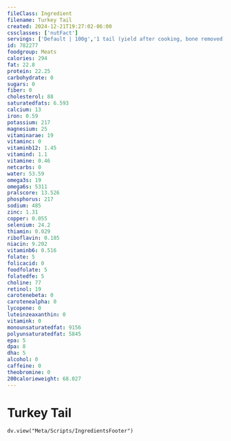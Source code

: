 ```yaml
---
fileClass: Ingredient
filename: Turkey Tail
created: 2024-12-21T19:27:02-06:00
cssclasses: ['nutFact']
servings: ['Default | 100g','1 tail (yield after cooking, bone removed) | 60']
id: 782277
foodgroup: Meats
calories: 294
fat: 22.8
protein: 22.25
carbohydrate: 0
sugars: 0
fiber: 0
cholesterol: 88
saturatedfats: 6.593
calcium: 13
iron: 0.59
potassium: 217
magnesium: 25
vitaminarae: 19
vitaminc: 0
vitaminb12: 1.45
vitamind: 1.1
vitamine: 0.46
netcarbs: 0
water: 53.59
omega3s: 19
omega6s: 5311
pralscore: 13.526
phosphorus: 217
sodium: 485
zinc: 1.31
copper: 0.055
selenium: 24.2
thiamin: 0.029
riboflavin: 0.185
niacin: 9.202
vitaminb6: 0.516
folate: 5
folicacid: 0
foodfolate: 5
folatedfe: 5
choline: 77
retinol: 19
carotenebeta: 0
carotenealpha: 0
lycopene: 0
luteinzeaxanthin: 0
vitamink: 0
monounsaturatedfat: 9156
polyunsaturatedfat: 5845
epa: 5
dpa: 8
dha: 5
alcohol: 0
caffeine: 0
theobromine: 0
200calorieweight: 68.027
---
```


# Turkey Tail

```dataviewjs
dv.view("Meta/Scripts/IngredientsFooter")
```